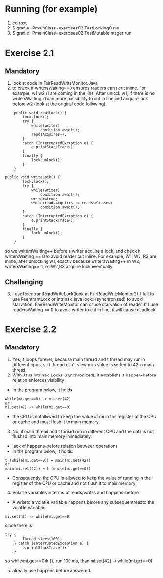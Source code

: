 # Running (for example)

1. cd root
2. $ gradle -PmainClass=exercises02.TestLocking0 run
3. $ gradle -PmainClass=exercises02.TestMutableInteger run

# Exercise 2.1

## Mandatory

1. look at code in FairReadWriteMonitor.Java
2. to check if writersWaiting==0 ensures readers can't cut inline. For example, w1 w2 r1 are coming in the line. After unlock w1, if there is no writersWaiting r1 can more possibility to cut in line and acquire lock before w2 (look at the original code following).

```
    public void readLock() {
		lock.lock();
		try {
			while(writer)
				condition.await();
			readsAcquires++;
		}
		catch (InterruptedException e) {
			e.printStackTrace();
		}
		finally {
			lock.unlock();
		}
    }
```

```
public void writeLock() {
		lock.lock();
		try {
			while(writer)
				condition.await();
			writer=true;
			while(readsAcquires != readsReleases)
				condition.await();
		}
		catch (InterruptedException e) {
			e.printStackTrace();
		}
		finally {
			lock.unlock();
		}
    }

```

so we writersWaiting++ before a writer acquire a lock, and check if writersWaiting == 0 to avoid reader cut inline. For example, W1, W2, R3 are inline, after unlocking w1, exactly because writersWaiting++ in W2, writersWaiting== 1, so W2,R3 acquire lock eventually.

## Challenging

3. I use ReentrantReadWriteLock(look at FairReadWriteMonitor2). I fail to use ReentrantLock or intrinsic java locks (synchronized) to avoid starvation. FairReadWriteMonitor can cause starvation of reader. If I use readersWaiting == 0 to avoid writer to cut in line, it will cause deadlock.

# Exercise 2.2

## Mandatory

1. Yes, it loops forever, because main thread and t thread may run in different cpus, so t thread can't view mi's value is setted to 42 in main thread.
2. With Java Intrinsic Locks (synchronized), it establishs a happen-before relation enforces visibility

- In the program below, it holds

```
while(mi.get==0) -> mi.set(42)
or
mi.set(42) -> while(mi.get==0)
```

- the CPU is notallowed to keep the value of mi in the register of the CPU or cache and must flush it to main memory.

3. No, if main thread and t thread run in different CPU and the data is not flushed into main memory immediately:

- lack of happens-before relation between operations
- In the program below, it holds:

```
t (while(mi.get==0)) ↛ main(mi.set(42))
or
main(mi.set(42)) ↛ t (while(mi.get==0))
```

- Consequently, the CPU is allowed to keep the value of running in the register of the CPU or cache and not flush it to main memory

4. Volatile variables in terms of reads/writes and happens-before

- A writeto a volatile variable happens before any subsequentreadto the volatile variable:

```
mi.set(42) -> while(mi.get==0)
```

since there is

```
try {
		Thread.sleep(100);
	} catch (InterruptedException e) {
		e.printStackTrace();
	}
```

so while(mi.get==0)b {}, run 100 ms, than mi.set(42) -> while(mi.get==0)

5. already use happens before answered.
